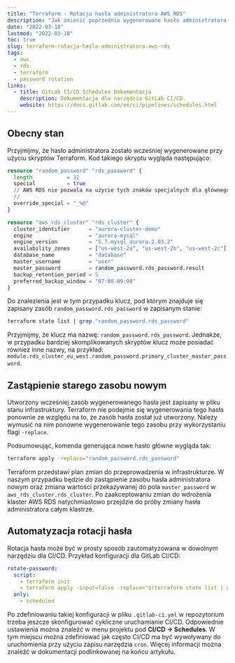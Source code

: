 ```yaml
---
title: "Terraform - Rotacja hasła administratora AWS RDS"
description: "Jak zmienić poprzednio wygenerowane hasło administratora w AWS RDS przy użyciu Terraforma."
date: "2022-03-18"
lastmod: "2022-03-18"
toc: true
slug: terraform-rotacja-hasla-administratora-aws-rds
tags:
  - aws
  - rds
  - terraform
  - password rotation
links:
  - title: GitLab CI/CD Schedules Dokumentacja
    description: Dokumentacja dla narzędzia GitLab CI/CD.
    website: https://docs.gitlab.com/ee/ci/pipelines/schedules.html
---
```


## Obecny stan

Przyjmijmy, że hasło administratora zostało wcześniej wygenerowane przy użyciu
skryptów Terraform. Kod takiego skryptu wygląda następująco:

```tf
resource "random_password" "rds_password" {
  length           = 32
  special          = true
  // AWS RDS nie pozwala na użycie tych znaków specjalnych dla głównego hasła
  // 
  override_special = "_%@"
}

resource "aws_rds_cluster" "rds_cluster" {
  cluster_identifier      = "aurora-cluster-demo"
  engine                  = "aurora-mysql"
  engine_version          = "5.7.mysql_aurora.2.03.2"
  availability_zones      = ["us-west-2a", "us-west-2b", "us-west-2c"]
  database_name           = "database"
  master_username         = "user"
  master_password         = random_password.rds_password.result
  backup_retention_period = 5
  preferred_backup_window = "07:00-09:00"
}
```

Do znalezienia jest w tym przypadku klucz, pod którym znajduje się zapisany
zasób `random_password.rds_password` w zapisanym stanie:

```bash {linenos=false}
terraform state list | grep "random_password.rds_password"
```

Przyjmijmy, że klucz ma nazwę: `random_password.rds_password`. Jednakże, w
przypadku bardziej skomplikowanych skryptów klucz może posiadać również inne
nazwy, na przykład:
`module.rds_cluster_eu_west.random_password.primary_cluster_master_password`.

## Zastąpienie starego zasobu nowym

Utworzony wcześniej zasób wygenerowanego hasła jest zapisany w pliku stanu
infrastruktury. Terraform nie podejmie się wygenerowania tego hasła ponownie ze
względu na to, że zasób hasła został już utworzony. Należy wymusić na nim
ponowne wygenerowanie tego zasobu przy wykorzystaniu flagi `-replace`.

Podsumowując, komenda generująca nowe hasło główne wygląda tak:

```bash {linenos=false}
terraform apply -replace="random_password.rds_password"
```

Terraform przedstawi plan zmian do przeprowadzenia w infrastrukturze. W naszym
przypadku będzie do zastąpienie zasobu hasła administratora nowym oraz zmiana
wartości przekazywanej do pola `master_password` w
`aws_rds_cluster.rds_cluster`. Po zaakceptowaniu zmian do wdrożenia klaster AWS
RDS natychmiastowo przejdzie do próby zmiany hasła administratora całym
klastrze.

## Automatyzacja rotacji hasła

Rotacja hasła może być w prosty sposób zautomatyzowana w dowolnym narzędziu dla
CI/CD. Przykład konfiguracji dla GitLab CI/CD:

```yaml
rotate-password:
  script:
    - terraform init
    - terraform apply -input=false -replace="$(terraform state list | grep random_password.rds_password)"
  only:
    - scheduled
```

Po zdefiniowaniu takiej konfiguracji w pliku `.gitlab-ci.yml` w repozytorium
trzeba jeszcze skonfigurować cykliczne uruchamianie CI/CD. Odpowiednie
ustawienia można znaleźć w menu projektu pod **CI/CD -> Schedules**. W tym
miejscu można zdefiniować jak często CI/CD ma być wywoływany do uruchomienia
przy użyciu zapisu narzędzia `cron`. Więcej informacji można znaleźć w
dokumentacji podlinkowanej na końcu artykułu.
